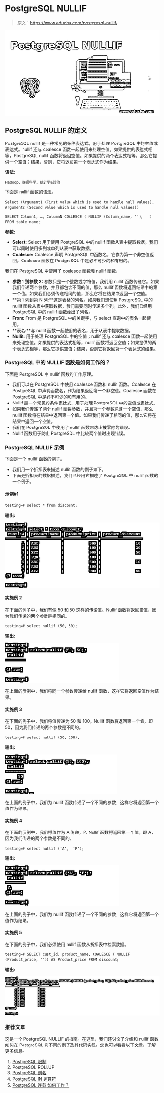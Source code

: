 # PostgreSQL NULLIF

> 原文：<https://www.educba.com/postgresql-nullif/>

![PostgreSQL NULLIF](img/5f3502599ed4c27a83697c55404cad39.png "PostgreSQL NULLIF")



## PostgreSQL NULLIF 的定义

PostgreSQL nullif 是一种常见的条件表达式，用于处理 PostgreSQL 中的空值或表达式。nullif 还与 coalesce 函数一起使用来处理空值。如果提供的表达式相等，PostgreSQL nullif 函数将返回空值。如果提供的两个表达式相等，那么它提供一个空值；结果，否则，它将返回第一个表达式作为结果。

**语法:**

<small>Hadoop、数据科学、统计学&其他</small>

下面是 nullif 函数的语法。

`Select (Argument1 (First value which is used to handle null values), Argument2 (Second value which is used to handle null values))`

`SELECT Column1, …, ColumnN
COALESCE (
NULLIF (Column_name, ''),   )
FROM table_name;`

**参数:**

*   **Select:** Select 用于使用 PostgreSQL 中的 nullif 函数从表中提取数据。我们可以同时使用多列或单列从表中获取数据。
*   **Coalesce:** Coalesce 声明 PostgreSQL 中函数名，它作为第一个非空值返回。Coalesce 函数在 PostgreSQL 中是必不可少的和有用的。

我们在 PostgreSQL 中使用了 coalesce 函数和 nullif 函数。

*   **参数 1 到参数 2:** 参数只是一个整数或字符值，我们用 nullif 函数传递它。如果我们传递两个参数，并且都包含不同的值，那么 nullif 函数将返回结果中的第一个值。如果我们必须传递相同的值，那么它将在结果中返回一个空值。
*   **第 1 列到第 N 列:**这是表格的列名。如果我们想使用 PostgreSQL 中的 nullif 函数从表中获取数据，我们需要同时传递多个列。此外，我们已经用 PostgreSQL 中的 nullif 函数给出了列名。
*   **From:** From 是 PostgreSQL 中的关键字，与 select 查询中的表名一起使用。
*   **表名:**与 nullif 函数一起使用的表名，用于从表中提取数据。
*   **Nullif:** 用于处理 PostgreSQL 中的空值；nullif 还与 coalesce 函数一起使用来处理空值。如果提供的表达式相等，nullif 函数将返回空值；如果提供的两个表达式相等，那么它提供空值；结果，否则它将返回第一个表达式的结果。

### PostgreSQL 中的 NULLIF 函数是如何工作的？

下面是 PostgreSQL 中 nullif 函数的工作原理。

*   我们可以在 PostgreSQL 中使用 coalesce 函数和 nullif 函数。Coalesce 在 PostgreSQL 中声明函数名，作为结果返回第一个非空值。Coalesce 函数在 PostgreSQL 中是必不可少的和有用的。
*   Nullif 是一个常见的条件表达式，用于处理 PostgreSQL 中的空值或表达式。
*   如果我们传递了两个 nullif 函数参数，并且第一个参数包含一个空值，那么 nullif 函数将在结果中返回第一个值。如果我们传递了相同的值，那么它将在结果中返回一个空值。
*   我们在 PostgreSQL 中使用了 nullif 函数来防止被零除的错误。
*   Nullif 函数用于防止 PostgreSQL 中比较两个值时出现错误。

### PostgreSQL NULLIF 示例

下面是一个 nullif 函数的例子。

*   我们用一个折扣表来描述 nullif 函数的例子如下。
*   下面是折扣表的数据描述，我们已经用它描述了 PostgreSQL 中 nullif 函数的一个例子。

#### 示例#1

`testing=# select * from discount;`

**输出:**

![PostgreSQL NULLIF-1.1](img/1c20f63c89557381d8546cf9f928e9c1.png "PostgreSQL NULLIF-1.1")



#### 实施例 2

在下面的例子中，我们有像 50 和 50 这样的传递值。Nullif 函数将返回空值，因为我们传递的两个参数是相同的。

`testing=# select nullif (50, 50);`

**输出:**

![PostgreSQL NULLIF-1.2](img/b39ade47332ae8633bd6a8eedc8999a0.png "PostgreSQL NULLIF-1.2")



在上面的示例中，我们将同一个参数传递给 nullif 函数，这样它将返回空值作为结果。

#### 实施例 3

在下面的例子中，我们将值传递为 50 和 100。Nullif 函数将返回第一个值，即 50，因为我们传递的两个参数是不同的。

`testing=# select nullif (50, 100);`

**输出:**

![Output-1.3](img/96a68b4aa3e88f66274b910e2491282f.png "Output-1.3")



在上面的例子中，我们为 nullif 函数传递了一个不同的参数，这样它将返回第一个值作为结果。

#### 实施例 4

在下面的示例中，我们将值作为 A 传递，P. Nullif 函数将返回第一个值，即 A，因为我们传递的两个参数是不同的。

`testing=# select nullif (‘A’,  ‘P’);`

**输出:**

![Output-1.4](img/7b398d50f80ff1e73cd5d5affafbb177.png "Output-1.4")



在上面的例子中，我们为 nullif 函数传递了一个不同的参数，这样它将返回第一个值作为结果。

#### 实施例 5

在下面的例子中，我们必须使用 nullif 函数从折扣表中检索数据。

`testing=# SELECT cust_id, product_name, COALESCE ( NULLIF (Product_price, '')) AS Product_price FROM discount;`

**输出:**

![Output-1.5](img/70853853dee8c82ba64a72c075b68358.png "Output-1.4")



### 推荐文章

这是一个 PostgreSQL NULLIF 的指南。在这里，我们还讨论了介绍和 nullif 函数如何在 PostgreSQL 和不同的例子及其代码实现。您也可以看看以下文章，了解更多信息–

1.  [PostgreSQL 限制](https://www.educba.com/postgresql-limit/)
2.  [PostgreSQL ROLLUP](https://www.educba.com/postgresql-rollup/)
3.  [PostgreSQL 别名](https://www.educba.com/postgresql-alias/)
4.  [PostgreSQL IN 运算符](https://www.educba.com/postgresql-in-operator/)
5.  [PostgreSQL 连载|如何工作？](https://www.educba.com/postgresql-serial/)